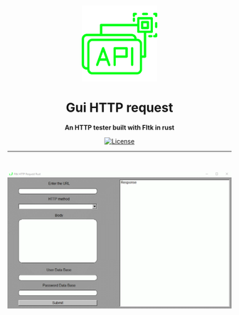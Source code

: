 <div align="center">

  <img height="170" src="/src/api.png" />
  <h1 id="title">Gui HTTP request</h1>
  <p>
    <strong>An HTTP tester built with Fltk in rust</strong>
  </p>

  <p>
    <a href="http://www.apache.org/licenses/LICENSE-2.0"><img alt="License" src="https://img.shields.io/badge/license-Apache%202.0-blue.svg" /></a>
  </p>
</div>

---

<br>

![HTTP](src/ftlk-rust.gif)
